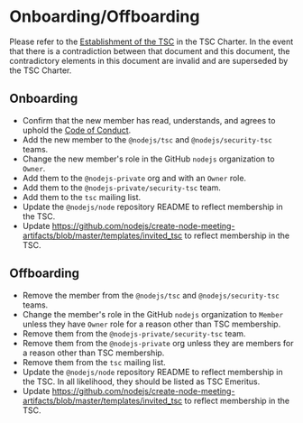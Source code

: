 # Onboarding/Offboarding

Please refer to the
[Establishment of the TSC](https://github.com/nodejs/TSC/blob/master/TSC-Charter.md#section-4-establishment-of-the-tsc)
in the TSC Charter. In the event that there is a contradiction between that
document and this document, the contradictory elements in this document are
invalid and are superseded by the TSC Charter.

## Onboarding

* Confirm that the new member has read, understands, and agrees to uphold the
  [Code of Conduct](https://github.com/nodejs/admin/blob/master/CODE_OF_CONDUCT.md).
* Add the new member to the `@nodejs/tsc` and `@nodejs/security-tsc` teams.
* Change the new member's role in the GitHub `nodejs` organization to `Owner`.
* Add them to the `@nodejs-private` org and with an `Owner` role.
* Add them to the `@nodejs-private/security-tsc` team.
* Add them to the `tsc` mailing list.
* Update the `@nodejs/node` repository README to reflect membership in the TSC.
* Update https://github.com/nodejs/create-node-meeting-artifacts/blob/master/templates/invited_tsc to reflect membership in the TSC.

## Offboarding

* Remove the member from the `@nodejs/tsc` and `@nodejs/security-tsc` teams.
* Change the member's role in the GitHub `nodejs` organization to `Member`
  unless they have `Owner` role for a reason other than TSC membership.
* Remove them from the `@nodejs-private/security-tsc` team.
* Remove them from the `@nodejs-private` org unless they are members for a
  reason other than TSC membership.
* Remove them from the `tsc` mailing list.
* Update the `@nodejs/node` repository README to reflect membership in the TSC.
  In all likelihood, they should be listed as TSC Emeritus.
* Update https://github.com/nodejs/create-node-meeting-artifacts/blob/master/templates/invited_tsc to reflect membership in the TSC.
